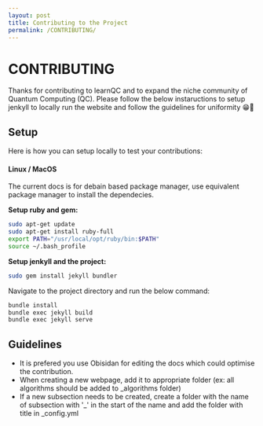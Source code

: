 ```yaml
---
layout: post
title: Contributing to the Project
permalink: /CONTRIBUTING/
---
```


# CONTRIBUTING
Thanks for contributing to learnQC and to expand the niche community of Quantum Computing (QC). Please follow the below instaructions to setup jenkyll to locally run the website and follow the guidelines for uniformity 😁🫡

## Setup
Here is how you can setup locally to test your contributions:

#### Linux / MacOS
The current docs is for debain based package manager, use equivalent package manager to install the dependecies.

**Setup ruby and gem:**
```bash
sudo apt-get update
sudo apt-get install ruby-full
export PATH="/usr/local/opt/ruby/bin:$PATH"
source ~/.bash_profile
```

**Setup jenkyll and the project:**
```bash
sudo gem install jekyll bundler
```

Navigate to the project directory and run the below command:
```bash
bundle install
bundle exec jekyll build
bundle exec jekyll serve
```

## Guidelines
- It is prefered you use Obisidan for editing the docs which could optimise the contribution.
- When creating a new webpage, add it to appropriate folder (ex: all algorithms should be added to _algorithms folder)
- If a new subsection needs to be created, create a folder with the name of subsection with '_' in the start of the name and add the folder with title in _config.yml
